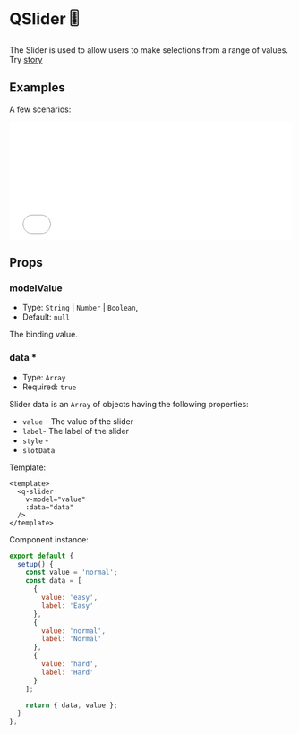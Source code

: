 # QSlider 🎚️

The Slider is used to allow users to make selections from a range of values.
Try [story](https://qui-max.netlify.app/?path=/story/components-qslider--default)

## Examples

A few scenarios:

<iframe style="width: 100%; height: 210px" scrolling="no" frameborder="no" src="/QSlider/main.html"></iframe>

## Props

### modelValue

- Type: `String` | `Number` | `Boolean`,
- Default: `null`

The binding value.

### data \*

- Type: `Array`
- Required: `true`

Slider data is an `Array` of objects having the following properties:

- `value` - The value of the slider
- `label`- The label of the slider
- `style` -
- `slotData`

Template:

```vue
<template>
  <q-slider
    v-model="value"
    :data="data"
  />
</template>
```

Component instance:

```js
export default {
  setup() {
    const value = 'normal';
    const data = [
      {
        value: 'easy',
        label: 'Easy'
      },
      {
        value: 'normal',
        label: 'Normal'
      },
      {
        value: 'hard',
        label: 'Hard'
      }
    ];

    return { data, value };
  }
};
```
